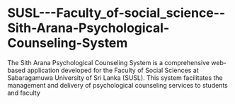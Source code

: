 # SUSL---Faculty_of-social_science--Sith-Arana-Psychological-Counseling-System
The Sith Arana Psychological Counseling System is a comprehensive web-based application developed for the Faculty of Social Sciences at Sabaragamuwa University of Sri Lanka (SUSL). This system facilitates the management and delivery of psychological counseling services to students and faculty
